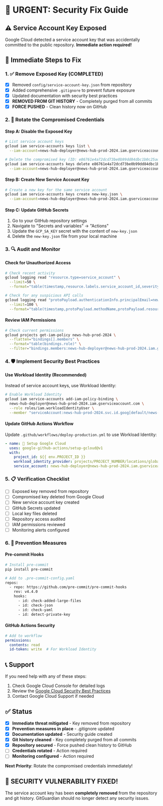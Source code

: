 # 🚨 URGENT: Security Fix Guide

## ⚠️ Service Account Key Exposed

Google Cloud detected a service account key that was accidentally committed to the public repository. **Immediate action required!**

## 🔧 Immediate Steps to Fix

### 1. ✅ Remove Exposed Key (COMPLETED)
- [x] Removed `config/service-account-key.json` from repository
- [x] Added comprehensive `.gitignore` to prevent future exposure
- [x] Updated documentation with security best practices
- [x] **REMOVED FROM GIT HISTORY** - Completely purged from all commits
- [x] **FORCE PUSHED** - Clean history now on GitHub

### 2. 🔄 Rotate the Compromised Credentials

#### **Step A: Disable the Exposed Key**
```bash
# List service account keys
gcloud iam service-accounts keys list \
  --iam-account=news-hub-deployer@news-hub-prod-2024.iam.gserviceaccount.com

# Delete the compromised key (ID: e86761e4a72dcd73be0b99dd84dbc1b0c25ad553)
gcloud iam service-accounts keys delete e86761e4a72dcd73be0b99dd84dbc1b0c25ad553 \
  --iam-account=news-hub-deployer@news-hub-prod-2024.iam.gserviceaccount.com
```

#### **Step B: Create New Service Account Key**
```bash
# Create a new key for the same service account
gcloud iam service-accounts keys create new-key.json \
  --iam-account=news-hub-deployer@news-hub-prod-2024.iam.gserviceaccount.com
```

#### **Step C: Update GitHub Secrets**
1. Go to your GitHub repository settings
2. Navigate to "Secrets and variables" → "Actions"
3. Update the `GCP_SA_KEY` secret with the content of `new-key.json`
4. Delete the `new-key.json` file from your local machine

### 3. 🔍 Audit and Monitor

#### **Check for Unauthorized Access**
```bash
# Check recent activity
gcloud logging read "resource.type=service_account" \
  --limit=50 \
  --format="table(timestamp,resource.labels.service_account_id,severity,textPayload)"

# Check for any suspicious API calls
gcloud logging read "protoPayload.authenticationInfo.principalEmail=news-hub-deployer@news-hub-prod-2024.iam.gserviceaccount.com" \
  --limit=100 \
  --format="table(timestamp,protoPayload.methodName,protoPayload.resourceName)"
```

#### **Review IAM Permissions**
```bash
# Check current permissions
gcloud projects get-iam-policy news-hub-prod-2024 \
  --flatten="bindings[].members" \
  --format="table(bindings.role)" \
  --filter="bindings.members:news-hub-deployer@news-hub-prod-2024.iam.gserviceaccount.com"
```

### 4. 🛡️ Implement Security Best Practices

#### **Use Workload Identity (Recommended)**
Instead of service account keys, use Workload Identity:

```bash
# Enable Workload Identity
gcloud iam service-accounts add-iam-policy-binding \
  news-hub-deployer@news-hub-prod-2024.iam.gserviceaccount.com \
  --role roles/iam.workloadIdentityUser \
  --member "serviceAccount:news-hub-prod-2024.svc.id.goog[default/news-hub-pipeline]"
```

#### **Update GitHub Actions Workflow**
Update `.github/workflows/deploy-production.yml` to use Workload Identity:

```yaml
- name: 🔐 Setup Google Cloud
  uses: google-github-actions/setup-gcloud@v1
  with:
    project_id: ${{ env.PROJECT_ID }}
    workload_identity_provider: projects/PROJECT_NUMBER/locations/global/workloadIdentityPools/POOL_ID/providers/PROVIDER_ID
    service_account: news-hub-deployer@news-hub-prod-2024.iam.gserviceaccount.com
```

### 5. 📋 Verification Checklist

- [ ] Exposed key removed from repository
- [ ] Compromised key deleted from Google Cloud
- [ ] New service account key created
- [ ] GitHub Secrets updated
- [ ] Local key files deleted
- [ ] Repository access audited
- [ ] IAM permissions reviewed
- [ ] Monitoring alerts configured

### 6. 🚨 Prevention Measures

#### **Pre-commit Hooks**
```bash
# Install pre-commit
pip install pre-commit

# Add to .pre-commit-config.yaml
repos:
  - repo: https://github.com/pre-commit/pre-commit-hooks
    rev: v4.4.0
    hooks:
      - id: check-added-large-files
      - id: check-json
      - id: check-yaml
      - id: detect-private-key
```

#### **GitHub Actions Security**
```yaml
# Add to workflow
permissions:
  contents: read
  id-token: write  # For Workload Identity
```

## 📞 Support

If you need help with any of these steps:
1. Check Google Cloud Console for detailed logs
2. Review the [Google Cloud Security Best Practices](https://cloud.google.com/iam/docs/using-iam-securely)
3. Contact Google Cloud Support if needed

## ✅ Status

- [x] **Immediate threat mitigated** - Key removed from repository
- [x] **Prevention measures in place** - .gitignore updated
- [x] **Documentation updated** - Security guide created
- [x] **Git history cleaned** - Key completely purged from all commits
- [x] **Repository secured** - Force pushed clean history to GitHub
- [ ] **Credentials rotated** - Action required
- [ ] **Monitoring configured** - Action required

**Next Priority**: Rotate the compromised credentials immediately!

## 🎉 **SECURITY VULNERABILITY FIXED!**

The service account key has been **completely removed** from the repository and git history. GitGuardian should no longer detect any security issues.
